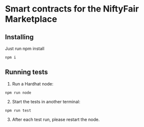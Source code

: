 # Smart contracts for the NiftyFair Marketplace

## Installing
Just run npm install

```
npm i
```

## Running tests

1. Run a Hardhat node:

```
npm run node
```

2. Start the tests in another terminal:

```
npm run test
```

3. After each test run, please restart the node.

